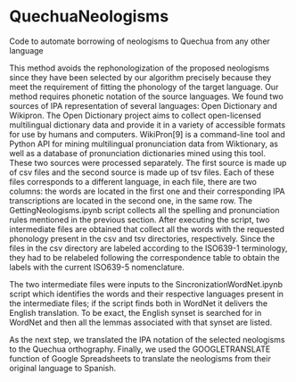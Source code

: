 # QuechuaNeologisms
Code to automate borrowing of neologisms to Quechua from any other language


This method avoids the rephonologization of the proposed neologisms since they have been selected by our algorithm precisely because they meet the requirement of fitting the phonology of the target language.  Our method requires phonetic notation of the source languages. We found two sources of IPA representation of several languages: Open Dictionary and Wikipron. The Open Dictionary project aims to collect open-licensed multilingual dictionary data and provide it in a variety of accessible formats for use by humans and computers.
WikiPron[9] is a command-line tool and Python API for mining multilingual pronunciation data from Wiktionary, as well as a database of pronunciation dictionaries mined using this tool.
These two sources were processed separately. The first source is made up of csv files and the second source is made up of tsv files. Each of these files corresponds to a different language, in each file, there are two columns: the words are located in the first one and their corresponding IPA transcriptions are located in the second one, in the same row. The GettingNeologisms.ipynb script collects all the spelling and pronunciation rules mentioned in the previous section. After executing the script, two intermediate files are obtained that collect all the words with the requested phonology present in the csv and tsv directories, respectively. Since the files in the csv directory are labeled according to the ISO639-1 terminology, they had to be relabeled following the correspondence table to obtain the labels with the current ISO639-5 nomenclature.

The two intermediate files were inputs to the SincronizationWordNet.ipynb script which identifies the words and their respective languages ​​present in the intermediate files; if the script finds both in WordNet it delivers the English translation. To be exact, the English synset is searched for in WordNet and then all the lemmas associated with that synset are listed. 

As the next step, we translated the IPA notation of the selected neologisms to the Quechua orthography. Finally, we used the GOOGLETRANSLATE function of Google Spreadsheets to translate the neologisms from their original language to Spanish.
